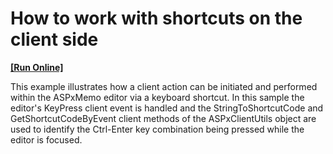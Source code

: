 # How to work with shortcuts on the client side
<!-- run online -->
**[[Run Online]](https://codecentral.devexpress.com/e1137/)**
<!-- run online end -->


<p>This example illustrates how a client action can be initiated and performed within the ASPxMemo editor via a keyboard shortcut. In this sample the editor's KeyPress client event is handled and the StringToShortcutCode and GetShortcutCodeByEvent client methods of the ASPxClientUtils object are used to identify the Ctrl-Enter key combination being pressed while the editor is focused.</p>

<br/>


